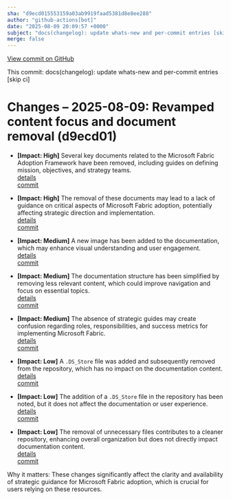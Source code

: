 ```yaml
---
sha: "d9ecd015553159a03ab9919faad5381d8e8ee288"
author: "github-actions[bot]"
date: "2025-08-09 20:09:57 +0000"
subject: "docs(changelog): update whats-new and per-commit entries [skip ci]"
merge: false
---
```


[View commit on GitHub](https://github.com/TheTrustedAdvisor/FabricAdoptionFramework/commit/d9ecd015553159a03ab9919faad5381d8e8ee288)

This commit: docs(changelog): update whats-new and per-commit entries [skip ci]

# Changes – 2025-08-09: Revamped content focus and document removal (d9ecd01)

- **[Impact: High]** Several key documents related to the Microsoft Fabric Adoption Framework have been removed, including guides on defining mission, objectives, and strategy teams.  
  [details](/docs/about/changes/2025-07-20-1a084247ade55ad5ab8db4728082376b22d9906b.md)  
  [commit](https://github.com/TheTrustedAdvisor/FabricAdoptionFramework/commit/d9ecd015553159a03ab9919faad5381d8e8ee288)

- **[Impact: High]** The removal of these documents may lead to a lack of guidance on critical aspects of Microsoft Fabric adoption, potentially affecting strategic direction and implementation.  
  [details](/docs/about/changes/2025-07-20-2a933283b21f46564224ce6736473eb0908e8935.md)  
  [commit](https://github.com/TheTrustedAdvisor/FabricAdoptionFramework/commit/d9ecd015553159a03ab9919faad5381d8e8ee288)

- **[Impact: Medium]** A new image has been added to the documentation, which may enhance visual understanding and user engagement.  
  [details](/docs/about/changes/2025-07-20-3a2e8c28bcae51d3232571d23607014db5eb87e4.md)  
  [commit](https://github.com/TheTrustedAdvisor/FabricAdoptionFramework/commit/d9ecd015553159a03ab9919faad5381d8e8ee288)

- **[Impact: Medium]** The documentation structure has been simplified by removing less relevant content, which could improve navigation and focus on essential topics.  
  [details](/docs/about/changes/2025-07-20-3948fa7bc9ab671af8690e6527e831adebbec1dc.md)  
  [commit](https://github.com/TheTrustedAdvisor/FabricAdoptionFramework/commit/d9ecd015553159a03ab9919faad5381d8e8ee288)

- **[Impact: Medium]** The absence of strategic guides may create confusion regarding roles, responsibilities, and success metrics for implementing Microsoft Fabric.  
  [details](/docs/about/changes/2025-07-20-515ccf515519e7ca70c93c460dbc92a4c0f0f13c.md)  
  [commit](https://github.com/TheTrustedAdvisor/FabricAdoptionFramework/commit/d9ecd015553159a03ab9919faad5381d8e8ee288)

- **[Impact: Low]** A `.DS_Store` file was added and subsequently removed from the repository, which has no impact on the documentation content.  
  [details](/docs/about/changes/2025-07-20-99bbd7955c423e1670f1e1e9f3b50a9a79f6860f.md)  
  [commit](https://github.com/TheTrustedAdvisor/FabricAdoptionFramework/commit/d9ecd015553159a03ab9919faad5381d8e8ee288)

- **[Impact: Low]** The addition of a `.DS_Store` file in the repository has been noted, but it does not affect the documentation or user experience.  
  [details](/docs/about/changes/2025-07-20-eddd0949c711e7773c95ea8645f33219fc8e68f8.md)  
  [commit](https://github.com/TheTrustedAdvisor/FabricAdoptionFramework/commit/d9ecd015553159a03ab9919faad5381d8e8ee288)

- **[Impact: Low]** The removal of unnecessary files contributes to a cleaner repository, enhancing overall organization but does not directly impact documentation content.  
  [details](/docs/about/changes/2025-07-20-fc0b571dd3024118e618eb52dcdf913c159928d5.md)  
  [commit](https://github.com/TheTrustedAdvisor/FabricAdoptionFramework/commit/d9ecd015553159a03ab9919faad5381d8e8ee288)

Why it matters: These changes significantly affect the clarity and availability of strategic guidance for Microsoft Fabric adoption, which is crucial for users relying on these resources.
